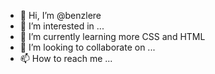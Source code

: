 - 👋 Hi, I’m @benzlere
- 👀 I’m interested in ...
- 🌱 I’m currently learning more CSS and HTML
- 💞️ I’m looking to collaborate on ...
- 📫 How to reach me ...

<!---
benzlere/benzlere is a ✨ special ✨ repository because its `README.md` (this file) appears on your GitHub profile.
You can click the Preview link to take a look at your changes.
--->
